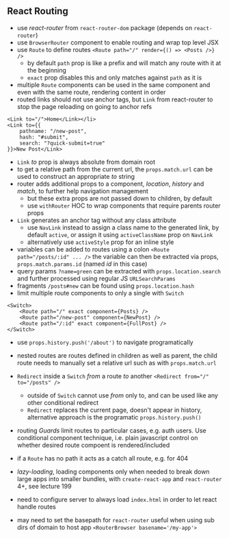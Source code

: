 ## React Routing

- use *react-router* from `react-router-dom` package (depends on `react-router`)
- use `BrowserRouter` component to enable routing and wrap top level JSX
- use `Route` to define routes `<Route path="/" render={() => <Posts />} />`
  - by default `path` prop is like a prefix and will match any route with it at the beginning
  - `exact` prop disables this and only matches against `path` as it is
- multiple `Route` components can be used in the same component and even with the same route, rendering content in order
- routed links should not use anchor tags, but `Link` from react-router to stop the page reloading on going to anchor refs
```
<Link to="/">Home</Link></li>
<Link to={{
    pathname: "/new-post",
    hash: "#submit",
    search: "?quick-submit=true"
}}>New Post</Link>
```
- `Link` *to* prop is always absolute from domain root
- to get a relative path from the current url, the `props.match.url` can be used to construct an appropriate *to* string
- router adds additional props to a component, *location*, *history* and *match*, to further help navigation management
  - but these extra props are not passed down to children, by default
  - use `withRouter` HOC to wrap components that require parents router props
- `Link` generates an anchor tag without any class attribute
  - use `NavLink` instead to assign a class name to the generated link, by default `active`, or assign it using `activeClassName` prop on `NavLink`
  - alternatively use `activeStyle` prop for an inline style
- variables can be added to routes using a colon `<Route path="/posts/:id" ... />` the variable can then be extracted via props, `props.match.params.id` (named *id* in this case)
- query params `?name=green` can be extracted with `props.location.search` and further processed using regular JS `URLSearchParams`
- fragments `/posts#new` can be found using `props.location.hash`
- limit multiple route components to only a single with `Switch`
```
<Switch>
    <Route path="/" exact component={Posts} />
    <Route path="/new-post" component={NewPost} />
    <Route path="/:id" exact component={FullPost} />
</Switch>
```
- use `props.history.push('/about')` to navigate programatically
- nested routes are routes defined in children as well as parent, the child route needs to manually set a relative url such as with `props.match.url`
- `Redirect` inside a `Switch` *from* a route *to* another `<Redirect from="/" to="/posts" />`
  - outside of `Switch` cannot use *from* only to, and can be used like any other conditional redirect
  - `Redirect` replaces the current page, doesn't appear in history, alternative approach is the programatic `props.history.push()`
- routing *Guards* limit routes to particular cases, e.g. auth users. Use conditional component technique, i.e. plain javascript control on whether desired route compoent is rendered/included
- if a `Route` has no path it acts as a catch all route, e.g. for 404
- *lazy-loading*, loading components only when needed to break down large apps into smaller bundles, with `create-react-app` and `react-router` 4+, see lecture 199

- need to configure server to always load `index.html` in order to let react handle routes
- may need to set the basepath for `react-router` useful when using sub dirs of domain to host app `<RouterBrowser basename='/my-app'>`

